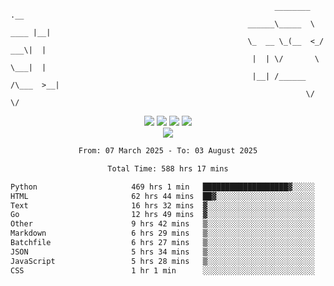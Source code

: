 ```
                                                           ________        .__ 
                                                     ______\_____  \  ____ |__|
                                                     \_  __ \_(__  <_/ ___\|  |
                                                      |  | \/       \  \___|  |
                                                      |__| /______  /\___  >__|
                                                                  \/     \/    
```

<div align="center">
  <img src="https://komarev.com/ghpvc/?username=r3ci&label=Profile%20views&color=000000&style=for-the-badge"/>
  <img src="https://img.shields.io/github/followers/R3CI?color=black&style=for-the-badge&logo=github&label=Follows"/>
  <img src="https://img.shields.io/github/stars/R3CI?color=black&style=for-the-badge&logo=github&label=Stars"/>
 
  <img src="https://github-widgetbox.vercel.app/api/profile?username=R3CI&data=followers,repositories,stars,commits&theme=rgb">
  <br>

  <img src="https://github-widgetbox.vercel.app/api/skills?languages=python,go,json&theme=rgb&includeNames=true">
  <br>
  
</p>

<!--START_SECTION:waka-->

```txt
From: 07 March 2025 - To: 03 August 2025

Total Time: 588 hrs 17 mins

Python                     469 hrs 1 min   ███████████████████▓░░░░░   78.43 %
HTML                       62 hrs 44 mins  ██▓░░░░░░░░░░░░░░░░░░░░░░   10.49 %
Text                       16 hrs 32 mins  ▓░░░░░░░░░░░░░░░░░░░░░░░░   02.77 %
Go                         12 hrs 49 mins  ▓░░░░░░░░░░░░░░░░░░░░░░░░   02.14 %
Other                      9 hrs 42 mins   ▒░░░░░░░░░░░░░░░░░░░░░░░░   01.62 %
Markdown                   6 hrs 29 mins   ▒░░░░░░░░░░░░░░░░░░░░░░░░   01.08 %
Batchfile                  6 hrs 27 mins   ▒░░░░░░░░░░░░░░░░░░░░░░░░   01.08 %
JSON                       5 hrs 34 mins   ▒░░░░░░░░░░░░░░░░░░░░░░░░   00.93 %
JavaScript                 5 hrs 28 mins   ▒░░░░░░░░░░░░░░░░░░░░░░░░   00.91 %
CSS                        1 hr 1 min      ░░░░░░░░░░░░░░░░░░░░░░░░░   00.17 %
```

<!--END_SECTION:waka-->
